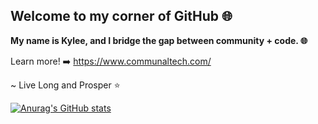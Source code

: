 ## Welcome to my corner of GitHub 🌐

**My name is Kylee, and I bridge the gap between community + code. 🌐**

Learn more! ➡️ https://www.communaltech.com/

~ Live Long and Prosper ⭐

[![Anurag's GitHub stats](https://github-readme-stats.vercel.app/api?username=kyleecodes&show=reviews,discussions_started,discussions_answered,prs_merged&show_icons=true&hide=contribs&theme=radical)](https://github.com/anuraghazra/github-readme-stats)
